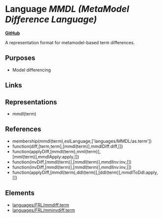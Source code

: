 # Language _MMDL (MetaModel Difference Language)_
**[GitHub](https://github.com/softlang/yas/blob/master/languages/MMDL)**

A representation format for metamodel-based term differences.

## Purposes
* Model differencing

## Links

## Representations
* mmdl(term)

## References
* membership(mmdl(term),eslLanguage,['languages/MMDL/as.term'])
* function(diff,[term,term],[mmdl(term)],mmdlDiff:diff,[])
* function(applyDiff,[mmdl(term),mml(term)],[mml(term)],mmdlApply:apply,[])
* function(invDiff,[mmdl(term)],[mmdl(term)],mmdlInv:inv,[])
* function(invDiff,[mmdl(term)],[mmdl(term)],mmdlInv:inv,[])
* function(applyDiff,[mmdl(term),ddl(term)],[ddl(term)],mmdlToDdl:apply,[])

## Elements
* [languages/FRL/mmdiff.term](../files/languages-FRL-mmdiff.term.md)
* [languages/FRL/mminvdiff.term](../files/languages-FRL-mminvdiff.term.md)
